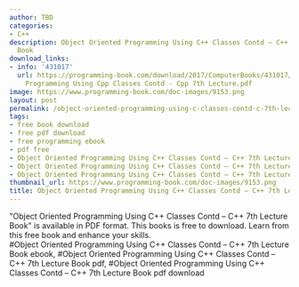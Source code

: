 ```yaml
---
author: TBD
categories:
- C++
description: Object Oriented Programming Using C++ Classes Contd – C++ 7th Lecture
  Book
download_links:
- info: '431017'
  url: https://programming-book.com/download/2017/ComputerBooks/431017/Object Oriented
    Programming Using Cpp Classes Contd - Cpp 7th Lecture.pdf
image: https://www.programming-book.com/doc-images/9153.png
layout: post
permalink: /object-oriented-programming-using-c-classes-contd-c-7th-lecture-book.html
tags:
- free book download
- free pdf download
- free programming ebook
- pdf free
- Object Oriented Programming Using C++ Classes Contd – C++ 7th Lecture Book ebook
- Object Oriented Programming Using C++ Classes Contd – C++ 7th Lecture Book pdf
- Object Oriented Programming Using C++ Classes Contd – C++ 7th Lecture Book pdf download
thumbnail_url: https://www.programming-book.com/doc-images/9153.png
title: Object Oriented Programming Using C++ Classes Contd – C++ 7th Lecture Book
---
```


 
<div class="item-desc text-justify">
  "Object Oriented Programming Using C++ Classes Contd – C++ 7th Lecture Book" is available in PDF format. This books is free to download. Learn from this free book and enhance your skills.
  <br>
  #Object Oriented Programming Using C++ Classes Contd – C++ 7th Lecture Book ebook, #Object Oriented Programming Using C++ Classes Contd – C++ 7th Lecture Book pdf, #Object Oriented Programming Using C++ Classes Contd – C++ 7th Lecture Book pdf download
</div>
